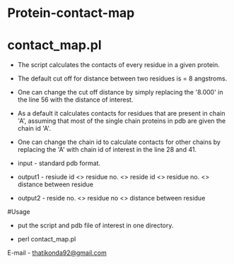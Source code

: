 # Protein-contact-map


# contact_map.pl ###


- The script calculates the contacts of every residue
  in a given protein.

- The default cut off for distance between two residues is = 8 angstroms.

- One can change the cut off distance by simply replacing the '8.000' in the line 56 with the distance of interest.

- As a default it calculates contacts for residues that are present in chain 'A', assuming that most of the single   chain proteins in pdb are given the chain id 'A'.

- One can change the chain id to calculate contacts for other chains by replacing the 'A' with chain id of interest   in the line 28 and 41.

- input - standard pdb format.

- output1 - resiude id <> residue no. <> reside id <> residue no. <> distance between residue

- output2 - reside no. <> residue no <> distance between residue


#Usage 
- put the script and pdb file of interest in one directory.

- perl contact_map.pl 

E-mail - thatikonda92@gmail.com
